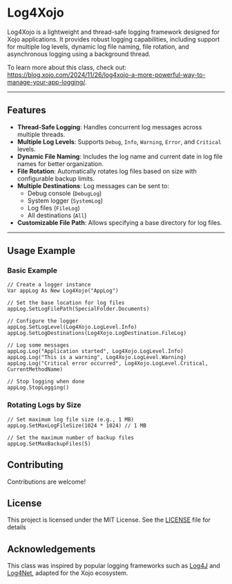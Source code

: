 # Log4Xojo

Log4Xojo is a lightweight and thread-safe logging framework designed for Xojo applications. It provides robust logging capabilities, including support for multiple log levels, dynamic log file naming, file rotation, and asynchronous logging using a background thread.

To learn more about this class, check out: https://blog.xojo.com/2024/11/26/log4xojo-a-more-powerful-way-to-manage-your-app-logging/.

---

## Features

- **Thread-Safe Logging**: Handles concurrent log messages across multiple threads.
- **Multiple Log Levels**: Supports `Debug`, `Info`, `Warning`, `Error`, and `Critical` levels.
- **Dynamic File Naming**: Includes the log name and current date in log file names for better organization.
- **File Rotation**: Automatically rotates log files based on size with configurable backup limits.
- **Multiple Destinations**: Log messages can be sent to:
  - Debug console (`DebugLog`)
  - System logger (`SystemLog`)
  - Log files (`FileLog`)
  - All destinations (`All`)
- **Customizable File Path**: Allows specifying a base directory for log files.

---

## Usage Example

### Basic Example
```xojo
// Create a logger instance
Var appLog As New Log4Xojo("AppLog")

// Set the base location for log files
appLog.SetLogFilePath(SpecialFolder.Documents)

// Configure the logger
appLog.SetLogLevel(Log4Xojo.LogLevel.Info)
appLog.SetLogDestinations(Log4Xojo.LogDestination.FileLog)

// Log some messages
appLog.Log("Application started", Log4Xojo.LogLevel.Info)
appLog.Log("This is a warning", Log4Xojo.LogLevel.Warning)
appLog.Log("Critical error occurred", Log4Xojo.LogLevel.Critical, CurrentMethodName)

// Stop logging when done
appLog.StopLogging()
```

### Rotating Logs by Size
```xojo
// Set maximum log file size (e.g., 1 MB)
appLog.SetMaxLogFileSize(1024 * 1024) // 1 MB

// Set the maximum number of backup files
appLog.SetMaxBackupFiles(5)
```


## Contributing
Contributions are welcome!

## License
This project is licensed under the MIT License. See the <a href="LICENSE">LICENSE</a> file for details

## Acknowledgements
This class was inspired by popular logging frameworks such as <a href="https://logging.apache.org/log4j/">Log4J</a> and <a href="https://logging.apache.org/log4net/">Log4Net</a>, adapted for the Xojo ecosystem.
